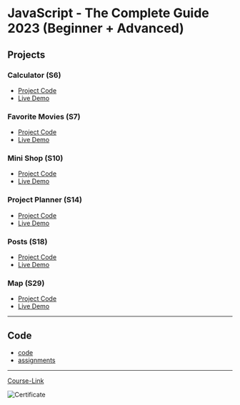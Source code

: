 # JavaScript - The Complete Guide 2023 (Beginner + Advanced)

## Projects

### Calculator (S6)

- [Project Code](./Projects/01-Calculator/)
- [Live Demo](https://calculator-gryo.netlify.app/)

### Favorite Movies (S7)

- [Project Code](./Projects/02-Favorite-Movies/)
- [Live Demo](https://fav-movies-gryo.netlify.app/)

### Mini Shop (S10)

- [Project Code](./Projects/03-Mini-Shop/)
- [Live Demo](https://mini-shop-gryo.netlify.app/)

### Project Planner (S14)

- [Project Code](./Projects/04-Project-Planner/)
- [Live Demo](https://project-planner-gryo.netlify.app/)

### Posts (S18)

- [Project Code](./Projects/05-Posts/)
- [Live Demo](https://posts-js-gryo.netlify.app/)

### Map (S29)

- [Project Code](./Projects/06-Map/)
- [Live Demo](https://map-gryo.netlify.app/)

---

## Code

- [code](Code)
- [assignments](Code/assignments/)

---

[Course-Link](https://www.udemy.com/course/javascript-the-complete-guide-2020-beginner-advanced/)<br>

![Certificate](https://udemy-certificate.s3.amazonaws.com/image/UC-59b03a60-c3fe-48e6-85d8-2466c372f440.jpg)
<br>
